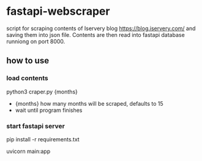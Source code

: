 # fastapi-webscraper

script for scraping contents of Iservery blog https://blog.iservery.com/ and saving them into json file.
Contents are then read into fastapi database runniong on port 8000.

## how to use
### load contents
python3 craper.py {months}

- {months} how many months will be scraped, defaults to 15
- wait until program finishes
### start fastapi server
pip install -r requirements.txt

uvicorn main:app 
